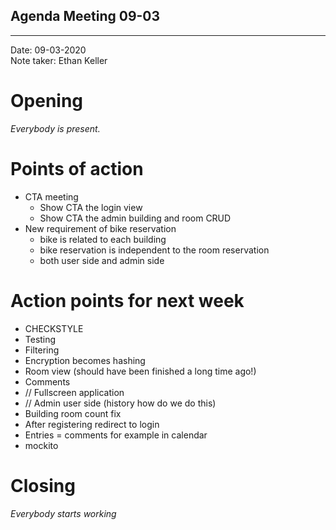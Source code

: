 ## Agenda Meeting 09-03

---

Date:           09-03-2020\
Note taker:     Ethan Keller

# Opening
*Everybody is present.*

# Points of action
 - CTA meeting
    - Show CTA the login view
    - Show CTA the admin building and room CRUD
 - New requirement of bike reservation
    - bike is related to each building
    - bike reservation is independent to the room reservation
    - both user side and admin side

# Action points for next week 
 - CHECKSTYLE
 - Testing
 - Filtering
 - Encryption becomes hashing
 - Room view (should have been finished a long time ago!)
 - Comments
 - // Fullscreen application
 - // Admin user side (history how do we do this)
 - Building room count fix
 - After registering redirect to login
 - Entries = comments for example in calendar
 - mockito

# Closing
*Everybody starts working*

